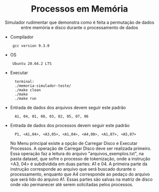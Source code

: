 <h1 align="center">Processos em Memória</h1>

<p align="center">Simulador rudimentar que demonstra como é feita a permutação de dados entre memória e disco durante o processamento de dados </p>

- Compilador
                
       gcc version 9.3.0
- OS
       
       Ubuntu 20.04.2 LTS

- Executar
 
        terminal:
        ./memoria-simulador-teste/
        ./make clean
        ./make
        ./make run
  
- Entrada de dados dos arquivos devem seguir este padrão
        
        A1, 04, 01, 08, 03, 02, 05, 07, 06
  
- Entrada de dados dos processos devem seguir este padrão
            
        P1, <A1,04>, <A3,05>, <A1,04>, <A4,08>, <A1,07>, <A5,07>

  No Menu principal existe a opção de Carregar Disco e Executar Processos. A operação de Carregar Disco deve ser realizada primeiro. Essa operação faz a leitura do arquivo "arquivos_exemplos.txt", na pasta dataset, que sofre o processo de tokenização, onde a instrução <A3, 04> é subdividida em duas partes: A1 e 04. A primeira parte da instrução corresponde ao arquivo que será buscado durante o processamento, enquanto que A4 corresponde ao pedaço do arquivo que será lido do arquivo A1. Essas partes são salvas na matriz de disco onde vão permanecer até serem solicitadas pelos processos. 
